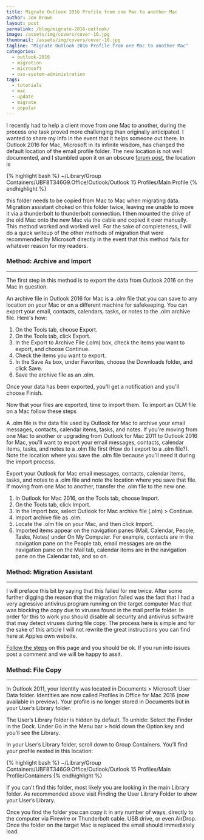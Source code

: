 ```yaml
---
title: Migrate Outlook 2016 Profile from one Mac to another Mac
author: Jon Brown
layout: post
permalink: /blog/migrate-2016-outlook/
image: /assets/img/covers/cover-16.jpg
thumbnail: /assets/img/covers/cover-16.jpg
tagline: "Migrate Outlook 2016 Profile from one Mac to another Mac"
categories:
  - outlook-2016
  - migration
  - microsoft
  - osx-system-administration
tags:
  - tutorials
  - mac
  - update
  - migrate
  - popular
---
```

I recently had to help a client move from one Mac to another, during the process one task proved more challenging than originally anticipated. I wanted to share my info in the event that it helps someone out there. In Outlook 2016 for Mac, Microsoft in its infinite wisdom, has changed the default location of the email profile folder. The new location is not well documented, and I stumbled upon it on an obscure [forum post][1], the location is 

{% highlight bash %}
~/Library/Group Containers/UBF8T346G9.Office/Outlook/Outlook 15 Profiles/Main Profile
{% endhighlight %}

this folder needs to be copied from Mac to Mac when migrating data. Migration assistant choked on this folder twice, leaving me unable to move it via a thunderbolt to thunderbolt connection. I then mounted the drive of the old Mac onto the new Mac via the cable and copied it over manually. This method worked and worked well. For the sake of completeness, I will do a quick writeup of the other methods of migration that were recommended by Microsoft directly in the event that this method fails for whatever reason for my readers. 

### Method: Archive and Import
---
The first step in this method is to export the data from Outlook 2016 on the Mac in question. 

An archive file in Outlook 2016 for Mac is a .olm file that you can save to any location on your Mac or on a different machine for safekeeping. You can export your email, contacts, calendars, tasks, or notes to the .olm archive file. Here's how:

1. On the Tools tab, choose Export.
2. On the Tools tab, click Export.
3. In the Export to Archive File (.olm) box, check the items you want to export, and choose Continue.
4. Check the items you want to export.
5. In the Save As box, under Favorites, choose the Downloads folder, and click Save.
6. Save the archive file as an .olm.

Once your data has been exported, you'll get a notification and you'll choose Finish.

Now that your files are exported, time to import them. To import an OLM file on a Mac follow these steps

A .olm file is the data file used by Outlook for Mac to archive your email messages, contacts, calendar items, tasks, and notes. If you're moving from one Mac to another or upgrading from Outlook for Mac 2011 to Outlook 2016 for Mac, you'll want to export your email messages, contacts, calendar items, tasks, and notes to a .olm file first (How do I export to a .olm file?). Note the location where you save the .olm file because you'll need it during the import process.

Export your Outlook for Mac email messages, contacts, calendar items, tasks, and notes to a .olm file and note the location where you save that file. If moving from one Mac to another, transfer the .olm file to the new one.

1. In Outlook for Mac 2016, on the Tools tab, choose Import.
2. On the Tools tab, click Import.
3. In the Import box, select Outlook for Mac archive file (.olm) > Continue.
4. Import archive file as .olm.
5. Locate the .olm file on your Mac, and then click Import.
6. Imported items appear on the navigation panes (Mail, Calendar, People, Tasks, Notes) under On My Computer. For example, contacts are in the navigation pane on the People tab, email messages are on the navigation pane on the Mail tab, calendar items are in the navigation pane on the Calendar tab, and so on.

### Method: Migration Assistant
---
I will preface this bit by saying that this failed for me twice. After some further digging the reason that the migration failed was the fact that I had a very agressive antivirus program running on the target computer Mac that was blocking the copy due to viruses found in the mail profile folder. In order for this to work you should disable all security and antivirus software that may detect viruses during file copy. The process here is simple and for the sake of this article I will not rewrite the great instructions you can find here at Apples own website. 

[Follow the steps][5] on this page and you should be ok. If you run into issues post a comment and we will be happy to assit. 


### Method: File Copy
---
In Outlook 2011, your Identity was located in Documents > Microsoft User Data folder. Identities are now called Profiles in Office for Mac 2016 (now available in preview). Your profile is no longer stored in Documents but in your User’s Library folder.

The User’s Library folder is hidden by default. To unhide: Select the Finder in the Dock. Under Go in the Menu bar > hold down the Option key and you’ll see the Library.

In your User’s Library folder, scroll down to Group Containers. You’ll find your profile nested in this location:

{% highlight bash %}
~/Library/Group Containers/UBF8T346G9.Office/Outlook/Outlook 15 Profiles/Main Profile/Containers
{% endhighlight %}

If you can’t find this folder, most likely you are looking in the main Library folder. As recommended above visit Finding the User Library Folder to show your User’s Library.

Once you find the folder you can copy it in any number of ways, directly to the computer via Firewire or Thunderbolt cable. USB drive, or even AirDrop. Once the folder on the target Mac is replaced the email should immediately load.



 [1]: http://www.officeformachelp.com/2015/04/location-of-outlook-2016-profile-identity/
 [2]: https://support.office.com/en-us/article/Import-email-messages-contacts-and-other-items-into-Outlook-2016-for-Mac-6cc48404-a65c-4b8c-a12a-95a905249414
 [3]: https://support.office.com/en-us/article/Export-email-messages-contacts-and-other-items-from-Outlook-2016-for-Mac-58e30839-53e9-40c1-b526-d9c24c0a8af3
 [4]: http://answers.microsoft.com/en-us/msoffice/forum/msoffice_outlook-mso_mac/migrate-outlook-2016-osx-to-new-mac/b5345cd5-5914-4ab7-a9d2-9d80a4a0cda7
 [5]: https://support.apple.com/en-us/HT204350 
